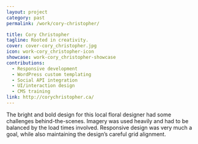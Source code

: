 ```yaml
---
layout: project
category: past
permalink: /work/cory-christopher/

title: Cory Christopher
tagline: Rooted in creativity.
cover: cover-cory_christopher.jpg
icon: work-cory_christopher-icon
showcase: work-cory_christopher-showcase
contributions:
  - Responsive development
  - WordPress custom templating
  - Social API integration
  - UI/interaction design
  - CMS training
link: http://corychristopher.ca/
---
```


The bright and bold design for this local floral designer had some challenges behind-the-scenes. Imagery was used heavily and had to be balanced by the load times involved. Responsive design was very much a goal, while also maintaining the design’s careful grid alignment.
